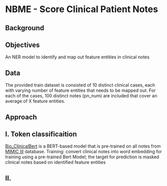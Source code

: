 # NBME - Score Clinical Patient Notes

## Background

## Objectives
An NER model to identify and map out feature entities in clinical notes

## Data
The provided train dataset is consisted of 10 distinct clinical cases, each with varying number of feature entities that needs to be mapped out. For each of the cases, 100 distinct notes (pn_num) are included that cover an average of X feature entities.  

## Approach
## I. Token classificaition
[Bio_ClinicalBert](https://huggingface.co/emilyalsentzer/Bio_ClinicalBERT) is a BERT-based model that is pre-trained on all notes from [MIMIC III](https://www.nature.com/articles/sdata201635) database. 
Training: convert clinical notes into word embedding for training using a pre-trained Bert Model; the target for prediction is masked clinical notes based on identified feature entities
## II. 
